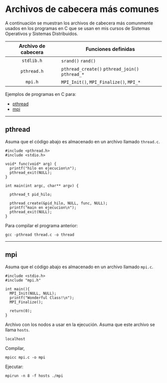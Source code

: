 # Archivos de cabecera más comunes

A continuación se muestran los archivos de cabecera más comunmente usados en los programas en C que se usan en mis cursos de Sistemas Operativos y Sistemas Distribuidos.

| Archivo de cabecera | Funciones definidas |
|:-:|---|
| `stdlib.h` | `srand()` `rand()` |
| `pthread.h` | `pthread_create()` `pthread_join()` `pthread_*` |
| `mpi.h` | `MPI_Init()`, `MPI_Finalize()`, `MPI_*` |


Ejemplos de programas en C para:

* [pthread](#pthread)
* [mpi](#mpi)



---

## pthread

Asuma que el código abajo es almacenado en un archivo llamado `thread.c`.

```
#include <pthread.h>
#include <stdio.h>

void* func(void* arg) {
  printf("hilo en ejecucion\n");
  pthread_exit(NULL);
}

int main(int argc, char** argv) {

  pthread_t pid_hilo;

  pthread_create(&pid_hilo, NULL, func, NULL);
  printf("main en ejecucion\n");
  pthread_exit(NULL);
}
```

Para compilar el programa anterior:

```
gcc -pthread thread.c -o thread
```

---

## mpi

Asuma que el código abajo es almacenado en un archivo llamado `mpi.c`.

```
#include <stdio.h>
#include "mpi.h"

int main(){ 
  MPI_Init(NULL, NULL);  
  printf("Wonderful Class!\n");
  MPI_Finalize(); 

  return(0);
}
```

Archivo con los nodos a usar en la ejecución. Asuma que este archivo se llama `hosts`.

```
localhost
```

Compilar,

```
mpicc mpi.c -o mpi
```

Ejecutar:

```
mpirun -n 8 -f hosts ./mpi
```
